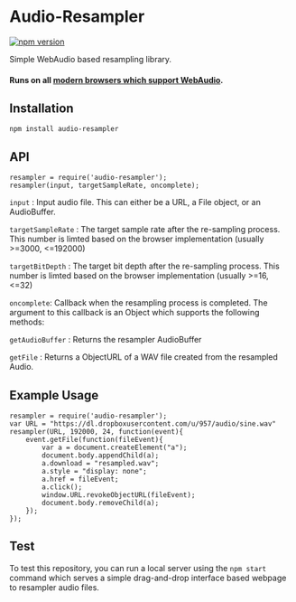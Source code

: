 # Audio-Resampler

[![npm version](https://badge.fury.io/js/audio-resampler.svg)](http://badge.fury.io/js/audio-resampler)

Simple WebAudio based resampling library.


#### Runs on all [modern browsers which support WebAudio](http://caniuse.com/#search=audio-api).

## Installation

`npm install audio-resampler`

## API

```
resampler = require('audio-resampler');
resampler(input, targetSampleRate, oncomplete);
```

`input` : Input audio file. This can either be a URL, a File object, or an AudioBuffer.

`targetSampleRate` : The target sample rate after the re-sampling process. This number is limted based on the browser implementation (usually >=3000, <=192000)

`targetBitDepth` : The target bit depth after the re-sampling process. This number is limted based on the browser implementation (usually >=16, <=32)

`oncomplete`: Callback when the resampling process is completed. The argument to this callback is an Object which supports the following methods:

`getAudioBuffer` : Returns the resampler AudioBuffer

`getFile` : Returns a ObjectURL of a WAV file created from the resampled Audio.

## Example Usage

```
resampler = require('audio-resampler');
var URL = "https://dl.dropboxusercontent.com/u/957/audio/sine.wav"
resampler(URL, 192000, 24, function(event){
	event.getFile(function(fileEvent){
		var a = document.createElement("a");
		document.body.appendChild(a);
		a.download = "resampled.wav";
		a.style = "display: none";
		a.href = fileEvent;
		a.click();
		window.URL.revokeObjectURL(fileEvent);
		document.body.removeChild(a);
	});
});
```

## Test

To test this repository, you can run a local server using the `npm start` command which serves a simple drag-and-drop interface based webpage to resampler audio files.



